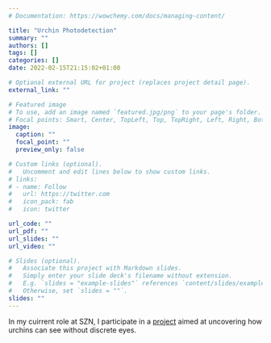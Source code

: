 ```yaml
---
# Documentation: https://wowchemy.com/docs/managing-content/

title: "Urchin Photodetection"
summary: ""
authors: []
tags: []
categories: []
date: 2022-02-15T21:15:02+01:00

# Optional external URL for project (replaces project detail page).
external_link: ""

# Featured image
# To use, add an image named `featured.jpg/png` to your page's folder.
# Focal points: Smart, Center, TopLeft, Top, TopRight, Left, Right, BottomLeft, Bottom, BottomRight.
image:
  caption: ""
  focal_point: ""
  preview_only: false

# Custom links (optional).
#   Uncomment and edit lines below to show custom links.
# links:
# - name: Follow
#   url: https://twitter.com
#   icon_pack: fab
#   icon: twitter

url_code: ""
url_pdf: ""
url_slides: ""
url_video: ""

# Slides (optional).
#   Associate this project with Markdown slides.
#   Simply enter your slide deck's filename without extension.
#   E.g. `slides = "example-slides"` references `content/slides/example-slides.md`.
#   Otherwise, set `slides = ""`.
slides: ""
---
```


In my cuirrent role at SZN, I participate in a [project]('https://www.hfsp.org/hfsp-news-events/uncovering-mechanisms-decentralized-vision-sea-urchins') aimed at uncovering how urchins can see without discrete eyes.
